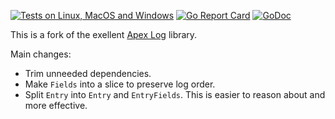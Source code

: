 
[![Tests on Linux, MacOS and Windows](https://github.com/bep/log/workflows/Test/badge.svg)](https://github.com/bep/log/actions?query=workflow:Test)
[![Go Report Card](https://goreportcard.com/badge/github.com/bep/log)](https://goreportcard.com/report/github.com/bep/log)
[![GoDoc](https://godoc.org/github.com/bep/log?status.svg)](https://godoc.org/github.com/bep/log)

This is a fork of the exellent [Apex Log](https://github.com/apex/log) library.

Main changes:

* Trim unneeded dependencies.
* Make `Fields` into a slice to preserve log order.
* Split `Entry` into `Entry` and `EntryFields`. This is easier to reason about and more effective.